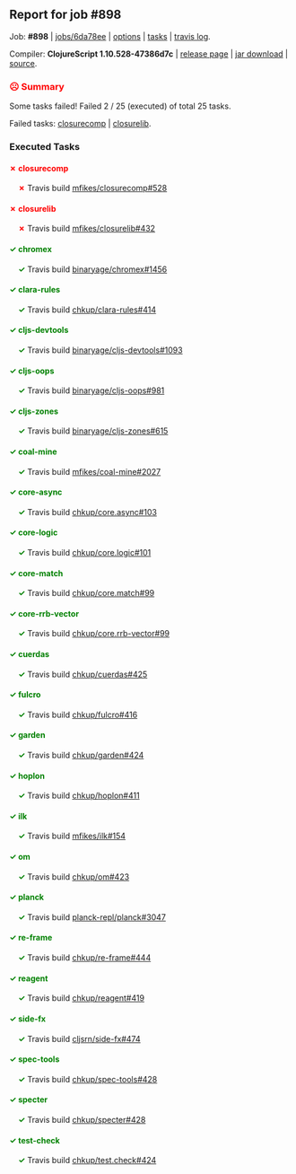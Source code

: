 ## Report for job #898

Job: **#898** | [jobs/6da78ee](https://github.com/cljs-oss/canary/commit/6da78ee5e8617fe7e12c9efec702572b0de3a29e) | [options](options.edn) | [tasks](tasks.edn) | [travis log](https://travis-ci.org/cljs-oss/canary/builds/526750778).

Compiler: **ClojureScript 1.10.528-47386d7c** | [release page](https://github.com/cljs-oss/canary/releases/tag/r1.10.528-47386d7c) | [jar download](https://github.com/cljs-oss/canary/releases/download/r1.10.528-47386d7c/clojurescript-1.10.528-47386d7c.jar) | [source](https://github.com/clojure/clojurescript/commit/47386d7c03e6fc36dc4f0145bd62377802ac1c02).

### <b style='color:red'>☹ Summary</b>

Some tasks failed! Failed 2 / 25 (executed) of total 25 tasks.

Failed tasks: [closurecomp](#-closurecomp) | [closurelib](#-closurelib).

### Executed Tasks

#### <b style='color:red'>&#x2717; closurecomp</b>
&nbsp;&nbsp;&nbsp;&nbsp;<b style='color:red'>&#x2717;</b> Travis build [mfikes/closurecomp#528](https://travis-ci.org/mfikes/closurecomp/builds/526751455)<br>

#### <b style='color:red'>&#x2717; closurelib</b>
&nbsp;&nbsp;&nbsp;&nbsp;<b style='color:red'>&#x2717;</b> Travis build [mfikes/closurelib#432](https://travis-ci.org/mfikes/closurelib/builds/526751457)<br>

#### <b style='color:green'>&#x2713; chromex</b>
&nbsp;&nbsp;&nbsp;&nbsp;<b style='color:green'>&#x2713;</b> Travis build [binaryage/chromex#1456](https://travis-ci.org/binaryage/chromex/builds/526751432)<br>

#### <b style='color:green'>&#x2713; clara-rules</b>
&nbsp;&nbsp;&nbsp;&nbsp;<b style='color:green'>&#x2713;</b> Travis build [chkup/clara-rules#414](https://travis-ci.org/chkup/clara-rules/builds/526751436)<br>

#### <b style='color:green'>&#x2713; cljs-devtools</b>
&nbsp;&nbsp;&nbsp;&nbsp;<b style='color:green'>&#x2713;</b> Travis build [binaryage/cljs-devtools#1093](https://travis-ci.org/binaryage/cljs-devtools/builds/526751438)<br>

#### <b style='color:green'>&#x2713; cljs-oops</b>
&nbsp;&nbsp;&nbsp;&nbsp;<b style='color:green'>&#x2713;</b> Travis build [binaryage/cljs-oops#981](https://travis-ci.org/binaryage/cljs-oops/builds/526751451)<br>

#### <b style='color:green'>&#x2713; cljs-zones</b>
&nbsp;&nbsp;&nbsp;&nbsp;<b style='color:green'>&#x2713;</b> Travis build [binaryage/cljs-zones#615](https://travis-ci.org/binaryage/cljs-zones/builds/526751453)<br>

#### <b style='color:green'>&#x2713; coal-mine</b>
&nbsp;&nbsp;&nbsp;&nbsp;<b style='color:green'>&#x2713;</b> Travis build [mfikes/coal-mine#2027](https://travis-ci.org/mfikes/coal-mine/builds/526751461)<br>

#### <b style='color:green'>&#x2713; core-async</b>
&nbsp;&nbsp;&nbsp;&nbsp;<b style='color:green'>&#x2713;</b> Travis build [chkup/core.async#103](https://travis-ci.org/chkup/core.async/builds/526751469)<br>

#### <b style='color:green'>&#x2713; core-logic</b>
&nbsp;&nbsp;&nbsp;&nbsp;<b style='color:green'>&#x2713;</b> Travis build [chkup/core.logic#101](https://travis-ci.org/chkup/core.logic/builds/526751495)<br>

#### <b style='color:green'>&#x2713; core-match</b>
&nbsp;&nbsp;&nbsp;&nbsp;<b style='color:green'>&#x2713;</b> Travis build [chkup/core.match#99](https://travis-ci.org/chkup/core.match/builds/526751502)<br>

#### <b style='color:green'>&#x2713; core-rrb-vector</b>
&nbsp;&nbsp;&nbsp;&nbsp;<b style='color:green'>&#x2713;</b> Travis build [chkup/core.rrb-vector#99](https://travis-ci.org/chkup/core.rrb-vector/builds/526751506)<br>

#### <b style='color:green'>&#x2713; cuerdas</b>
&nbsp;&nbsp;&nbsp;&nbsp;<b style='color:green'>&#x2713;</b> Travis build [chkup/cuerdas#425](https://travis-ci.org/chkup/cuerdas/builds/526751512)<br>

#### <b style='color:green'>&#x2713; fulcro</b>
&nbsp;&nbsp;&nbsp;&nbsp;<b style='color:green'>&#x2713;</b> Travis build [chkup/fulcro#416](https://travis-ci.org/chkup/fulcro/builds/526751523)<br>

#### <b style='color:green'>&#x2713; garden</b>
&nbsp;&nbsp;&nbsp;&nbsp;<b style='color:green'>&#x2713;</b> Travis build [chkup/garden#424](https://travis-ci.org/chkup/garden/builds/526751525)<br>

#### <b style='color:green'>&#x2713; hoplon</b>
&nbsp;&nbsp;&nbsp;&nbsp;<b style='color:green'>&#x2713;</b> Travis build [chkup/hoplon#411](https://travis-ci.org/chkup/hoplon/builds/526751623)<br>

#### <b style='color:green'>&#x2713; ilk</b>
&nbsp;&nbsp;&nbsp;&nbsp;<b style='color:green'>&#x2713;</b> Travis build [mfikes/ilk#154](https://travis-ci.org/mfikes/ilk/builds/526751529)<br>

#### <b style='color:green'>&#x2713; om</b>
&nbsp;&nbsp;&nbsp;&nbsp;<b style='color:green'>&#x2713;</b> Travis build [chkup/om#423](https://travis-ci.org/chkup/om/builds/526751628)<br>

#### <b style='color:green'>&#x2713; planck</b>
&nbsp;&nbsp;&nbsp;&nbsp;<b style='color:green'>&#x2713;</b> Travis build [planck-repl/planck#3047](https://travis-ci.org/planck-repl/planck/builds/526751636)<br>

#### <b style='color:green'>&#x2713; re-frame</b>
&nbsp;&nbsp;&nbsp;&nbsp;<b style='color:green'>&#x2713;</b> Travis build [chkup/re-frame#444](https://travis-ci.org/chkup/re-frame/builds/526751551)<br>

#### <b style='color:green'>&#x2713; reagent</b>
&nbsp;&nbsp;&nbsp;&nbsp;<b style='color:green'>&#x2713;</b> Travis build [chkup/reagent#419](https://travis-ci.org/chkup/reagent/builds/526751648)<br>

#### <b style='color:green'>&#x2713; side-fx</b>
&nbsp;&nbsp;&nbsp;&nbsp;<b style='color:green'>&#x2713;</b> Travis build [cljsrn/side-fx#474](https://travis-ci.org/cljsrn/side-fx/builds/526751642)<br>

#### <b style='color:green'>&#x2713; spec-tools</b>
&nbsp;&nbsp;&nbsp;&nbsp;<b style='color:green'>&#x2713;</b> Travis build [chkup/spec-tools#428](https://travis-ci.org/chkup/spec-tools/builds/526751650)<br>

#### <b style='color:green'>&#x2713; specter</b>
&nbsp;&nbsp;&nbsp;&nbsp;<b style='color:green'>&#x2713;</b> Travis build [chkup/specter#428](https://travis-ci.org/chkup/specter/builds/526751653)<br>

#### <b style='color:green'>&#x2713; test-check</b>
&nbsp;&nbsp;&nbsp;&nbsp;<b style='color:green'>&#x2713;</b> Travis build [chkup/test.check#424](https://travis-ci.org/chkup/test.check/builds/526751546)<br>